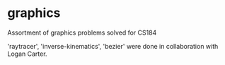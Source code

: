 # graphics
Assortment of graphics problems solved for CS184

'raytracer', 'inverse-kinematics', 'bezier' were done in collaboration with Logan Carter.
